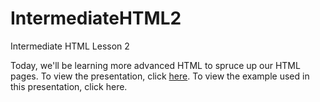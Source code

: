 IntermediateHTML2
=================

Intermediate HTML Lesson 2

Today, we'll be learning more advanced HTML to spruce up our HTML pages. To view the presentation, click [here](https://docs.google.com/presentation/d/1PnxcLOMSqmgnYFTjBRWWYzR0hd_vhPw1M1U6heBZ0rg/edit?usp=sharing). To view the example used in this presentation, click here.
